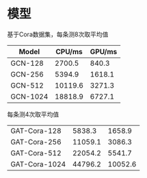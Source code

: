# 模型

基于Cora数据集，每条测8次取平均值

| Model    | CPU/ms  | GPU/ms |
| -------- | ------- | ------ |
| GCN-128  | 2700.5  | 840.3  |
| GCN-256  | 5394.9  | 1618.1 |
| GCN-512  | 10119.6 | 3271.3 |
| GCN-1024 | 18818.9 | 6727.1 |

每条测4次取平均值

|               |         |         |
| ------------- | ------- | ------- |
| GAT-Cora-128  | 5838.3  | 1658.9  |
| GAT-Cora-256  | 11059.1 | 3086.3  |
| GAT-Cora-512  | 22054.2 | 5541.7  |
| GAT-Cora-1024 | 44796.2 | 10052.6 |
